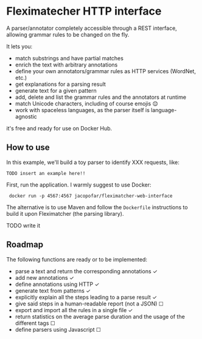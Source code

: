 Fleximatecher HTTP interface
============================

A parser/annotator completely accessible through a REST interface, allowing grammar rules to be changed on the fly.

It lets you:

* match substrings and have partial matches
* enrich the text with arbitrary annotations
* define your own annotators/grammar rules as HTTP services (WordNet, etc.)
* get explanations for a parsing result
* generate text for a given pattern
* add, delete and list the grammar rules and the annotators at runtime
* match Unicode characters, including of course emojis 😌
* work with spaceless languages, as the parser itself is language-agnostic

it's free and ready for use on Docker Hub.

How to use
----------
In this example, we'll build a toy parser to identify XXX requests, like:

    TODO insert an example here!!

First, run the application. I warmly suggest to use Docker:

     docker run -p 4567:4567 jacopofar/fleximatcher-web-interface

The alternative is to use Maven and follow the `Dockerfile` instructions to build it upon Fleximatcher (the parsing library).


TODO write it


Roadmap
-------

The following functions are ready or to be implemented:

* parse a text and return the corresponding annotations ✓
* add new annotations ✓
* define annotations using HTTP ✓
* generate text from patterns ✓
* explicitly explain all the steps leading to a parse result ✓
* give said steps in a human-readable report (not a JSON) ☐
* export and import all the rules in a single file ✓
* return statistics on the average parse duration and the usage of the different tags ☐
* define parsers using Javascript ☐
